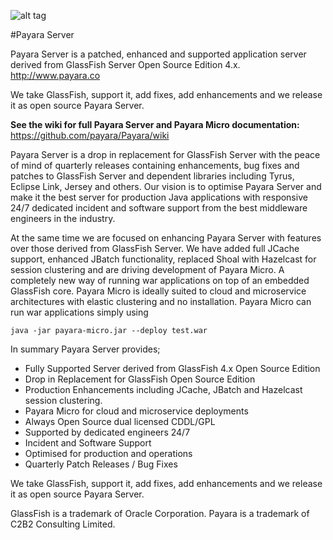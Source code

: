 ![alt tag](https://avatars3.githubusercontent.com/u/7817189?v=3&s=100)

#Payara Server

Payara Server is a patched, enhanced and supported application server derived from GlassFish Server Open Source Edition 4.x. http://www.payara.co

We take GlassFish, support it, add fixes, add enhancements and we release it as open source Payara Server.

**See the wiki for full Payara Server and Payara Micro documentation:** https://github.com/payara/Payara/wiki 

Payara Server is a drop in replacement for GlassFish Server with the peace of mind of quarterly releases containing enhancements, bug fixes and patches to GlassFish Server and dependent libraries including Tyrus, Eclipse Link, Jersey and others. Our vision is to optimise Payara Server and make it the best server for production Java applications with responsive 24/7 dedicated incident and software support from the best middleware engineers in the industry.

At the same time we are focused on enhancing Payara Server with features over those derived from GlassFish Server. We have added full JCache support, enhanced JBatch functionality, replaced Shoal with Hazelcast for session clustering and are driving development of Payara Micro. A completely new way of running war applications on top of an embedded GlassFish core. Payara Micro is ideally suited to cloud and microservice architectures with elastic clustering and no installation. Payara Micro can run war applications simply using

```Shell
java -jar payara-micro.jar --deploy test.war
```

In summary Payara Server provides;

* Fully Supported Server derived from GlassFish 4.x Open Source Edition
* Drop in Replacement for GlassFish Open Source Edition
* Production Enhancements including JCache, JBatch and Hazelcast session clustering.
* Payara Micro for cloud and microservice deployments
* Always Open Source dual licensed CDDL/GPL
* Supported by dedicated engineers 24/7
* Incident and Software Support
* Optimised for production and operations
* Quarterly Patch Releases / Bug Fixes

We take GlassFish, support it, add fixes, add enhancements and we release it as open source Payara Server.


GlassFish is a trademark of Oracle Corporation.
Payara is a trademark of C2B2 Consulting Limited.

